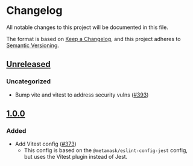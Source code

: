 # Changelog

All notable changes to this project will be documented in this file.

The format is based on [Keep a Changelog](https://keepachangelog.com/en/1.0.0/),
and this project adheres to [Semantic Versioning](https://semver.org/spec/v2.0.0.html).

## [Unreleased]

### Uncategorized

- Bump vite and vitest to address security vulns ([#393](https://github.com/MetaMask/eslint-config/pull/393))

## [1.0.0]

### Added

- Add Vitest config ([#373](https://github.com/MetaMask/eslint-config/pull/373))
  - This config is based on the `@metamask/eslint-config-jest` config, but uses
    the Vitest plugin instead of Jest.

[Unreleased]: https://github.com/MetaMask/eslint-config/compare/@metamask/eslint-config-vitest@1.0.0...HEAD
[1.0.0]: https://github.com/MetaMask/eslint-config/releases/tag/@metamask/eslint-config-vitest@1.0.0
